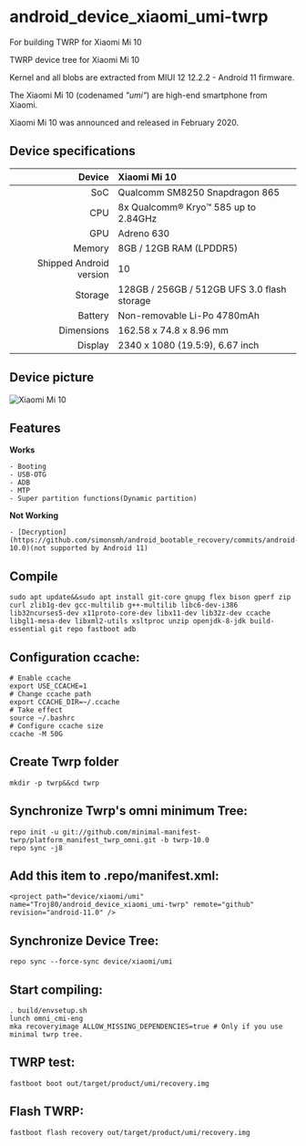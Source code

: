 # android_device_xiaomi_umi-twrp
For building TWRP for Xiaomi Mi 10

TWRP device tree for Xiaomi Mi 10

Kernel and all blobs are extracted from MIUI 12 12.2.2 - Android 11 firmware.

The Xiaomi Mi 10 (codenamed _"umi"_) are high-end smartphone from Xiaomi.

Xiaomi Mi 10 was announced and released in February 2020.

## Device specifications

| Device       | Xiaomi Mi 10                     |
| -----------: | :------------------------------------------ |
| SoC          | Qualcomm SM8250 Snapdragon 865              |
| CPU          | 8x Qualcomm® Kryo™ 585 up to 2.84GHz        |
| GPU          | Adreno 630                                  |
| Memory       | 8GB / 12GB RAM (LPDDR5)                     |
| Shipped Android version | 10                               |
| Storage      | 128GB / 256GB / 512GB UFS 3.0 flash storage |
| Battery      | Non-removable Li-Po 4780mAh                 |
| Dimensions   | 162.58 x 74.8 x 8.96 mm                     |
| Display      | 2340 x 1080 (19.5:9), 6.67 inch             |

## Device picture

![Xiaomi Mi 10](https://cdn.cnbj0.fds.api.mi-img.com/b2c-shopapi-pms/pms_1581494372.61732687.jpg)

## Features

**Works**
```
- Booting
- USB-OTG
- ADB
- MTP
- Super partition functions(Dynamic partition)
```
**Not Working**
```
- [Decryption](https://github.com/simonsmh/android_bootable_recovery/commits/android-10.0)(not supported by Android 11)
```
## Compile
```
sudo apt update&&sudo apt install git-core gnupg flex bison gperf zip curl zlib1g-dev gcc-multilib g++-multilib libc6-dev-i386 lib32ncurses5-dev x11proto-core-dev libx11-dev lib32z-dev ccache 
libgl1-mesa-dev libxml2-utils xsltproc unzip openjdk-8-jdk build-essential git repo fastboot adb
```
## Configuration ccache:
```
# Enable ccache
export USE_CCACHE=1
# Change ccache path
export CCACHE_DIR=~/.ccache
# Take effect
source ~/.bashrc
# Configure ccache size
ccache -M 50G
```
## Create Twrp folder
```
mkdir -p twrp&&cd twrp
```
## Synchronize Twrp's omni minimum Tree:
```
repo init -u git://github.com/minimal-manifest-twrp/platform_manifest_twrp_omni.git -b twrp-10.0
repo sync -j8
```
## Add this item to .repo/manifest.xml:
```
<project path="device/xiaomi/umi" name="Troj80/android_device_xiaomi_umi-twrp" remote="github" revision="android-11.0" />
```
## Synchronize Device Tree:
```
repo sync --force-sync device/xiaomi/umi
```
## Start compiling:
```
. build/envsetup.sh
lunch omni_cmi-eng
mka recoveryimage ALLOW_MISSING_DEPENDENCIES=true # Only if you use minimal twrp tree.
```
## TWRP test:
```
fastboot boot out/target/product/umi/recovery.img
```
## Flash TWRP:
```
fastboot flash recovery out/target/product/umi/recovery.img
```
